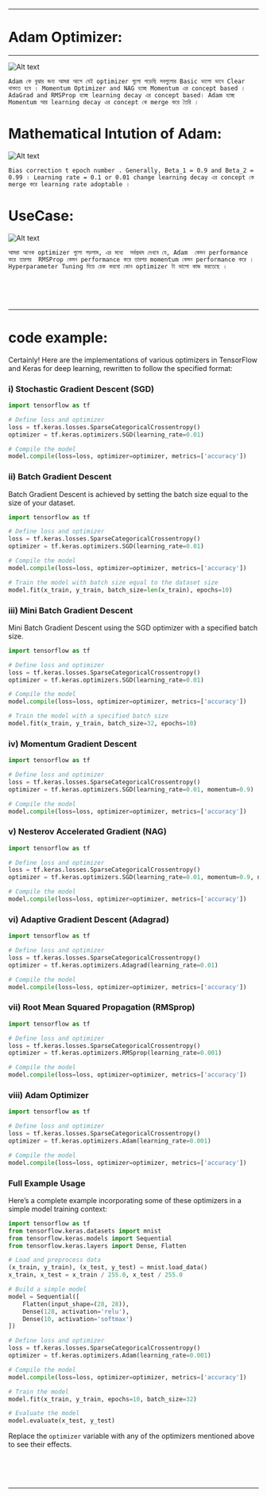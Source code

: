
---

# Adam Optimizer:

---

![Alt text](image-223.png)

`Adam কে বুঝার জন্য আমরা আগে যেই optimizer গুলো পড়েছি সবগুলোর Basic ভালো ভাবে Clear থাকতে হবে । Momentum Optimizer and NAG হচ্ছে Momentum এর concept based । AdaGrad and RMSProp হচ্ছে learning decay এর concept based। Adam হচ্ছে Momentum আর learning decay এর concept কে merge করে তৈরি । `

# Mathematical Intution of Adam:

![Alt text](image-224.png)

`Bias correction t epoch number . Generally, Beta_1 = 0.9 and Beta_2 = 0.99 । Learning rate = 0.1 or 0.01 change learning decay এর concept কে merge করে learning rate adoptable । `

# UseCase:

![Alt text](image-225.png)

`আমরা অনেক optimizer গুলো পড়লাম, এর মধ্যে  সর্বপ্রথম দেখবে যে, Adam  কেমন performance করে তারপর  RMSProp কেমন performance করে তারপর momentum কেমন performance করে ।  Hyperparameter Tuning দিয়ে চেক করবো কোন optimizer টা ভালো কাজ করতেছে । `


<br>
<br>
<br>

---

# code example: 

Certainly! Here are the implementations of various optimizers in TensorFlow and Keras for deep learning, rewritten to follow the specified format:

### i) Stochastic Gradient Descent (SGD)
```python
import tensorflow as tf

# Define loss and optimizer
loss = tf.keras.losses.SparseCategoricalCrossentropy()
optimizer = tf.keras.optimizers.SGD(learning_rate=0.01)

# Compile the model
model.compile(loss=loss, optimizer=optimizer, metrics=['accuracy'])
```

### ii) Batch Gradient Descent
Batch Gradient Descent is achieved by setting the batch size equal to the size of your dataset.
```python
import tensorflow as tf

# Define loss and optimizer
loss = tf.keras.losses.SparseCategoricalCrossentropy()
optimizer = tf.keras.optimizers.SGD(learning_rate=0.01)

# Compile the model
model.compile(loss=loss, optimizer=optimizer, metrics=['accuracy'])

# Train the model with batch size equal to the dataset size
model.fit(x_train, y_train, batch_size=len(x_train), epochs=10)
```

### iii) Mini Batch Gradient Descent
Mini Batch Gradient Descent using the SGD optimizer with a specified batch size.
```python
import tensorflow as tf

# Define loss and optimizer
loss = tf.keras.losses.SparseCategoricalCrossentropy()
optimizer = tf.keras.optimizers.SGD(learning_rate=0.01)

# Compile the model
model.compile(loss=loss, optimizer=optimizer, metrics=['accuracy'])

# Train the model with a specified batch size
model.fit(x_train, y_train, batch_size=32, epochs=10)
```

### iv) Momentum Gradient Descent
```python
import tensorflow as tf

# Define loss and optimizer
loss = tf.keras.losses.SparseCategoricalCrossentropy()
optimizer = tf.keras.optimizers.SGD(learning_rate=0.01, momentum=0.9)

# Compile the model
model.compile(loss=loss, optimizer=optimizer, metrics=['accuracy'])
```

### v) Nesterov Accelerated Gradient (NAG)
```python
import tensorflow as tf

# Define loss and optimizer
loss = tf.keras.losses.SparseCategoricalCrossentropy()
optimizer = tf.keras.optimizers.SGD(learning_rate=0.01, momentum=0.9, nesterov=True)

# Compile the model
model.compile(loss=loss, optimizer=optimizer, metrics=['accuracy'])
```

### vi) Adaptive Gradient Descent (Adagrad)
```python
import tensorflow as tf

# Define loss and optimizer
loss = tf.keras.losses.SparseCategoricalCrossentropy()
optimizer = tf.keras.optimizers.Adagrad(learning_rate=0.01)

# Compile the model
model.compile(loss=loss, optimizer=optimizer, metrics=['accuracy'])
```

### vii) Root Mean Squared Propagation (RMSprop)
```python
import tensorflow as tf

# Define loss and optimizer
loss = tf.keras.losses.SparseCategoricalCrossentropy()
optimizer = tf.keras.optimizers.RMSprop(learning_rate=0.001)

# Compile the model
model.compile(loss=loss, optimizer=optimizer, metrics=['accuracy'])
```

### viii) Adam Optimizer
```python
import tensorflow as tf

# Define loss and optimizer
loss = tf.keras.losses.SparseCategoricalCrossentropy()
optimizer = tf.keras.optimizers.Adam(learning_rate=0.001)

# Compile the model
model.compile(loss=loss, optimizer=optimizer, metrics=['accuracy'])
```

### Full Example Usage
Here’s a complete example incorporating some of these optimizers in a simple model training context:

```python
import tensorflow as tf
from tensorflow.keras.datasets import mnist
from tensorflow.keras.models import Sequential
from tensorflow.keras.layers import Dense, Flatten

# Load and preprocess data
(x_train, y_train), (x_test, y_test) = mnist.load_data()
x_train, x_test = x_train / 255.0, x_test / 255.0

# Build a simple model
model = Sequential([
    Flatten(input_shape=(28, 28)),
    Dense(128, activation='relu'),
    Dense(10, activation='softmax')
])

# Define loss and optimizer
loss = tf.keras.losses.SparseCategoricalCrossentropy()
optimizer = tf.keras.optimizers.Adam(learning_rate=0.001)

# Compile the model
model.compile(loss=loss, optimizer=optimizer, metrics=['accuracy'])

# Train the model
model.fit(x_train, y_train, epochs=10, batch_size=32)

# Evaluate the model
model.evaluate(x_test, y_test)
```

Replace the `optimizer` variable with any of the optimizers mentioned above to see their effects.



<br>
<br>
<br>


---


